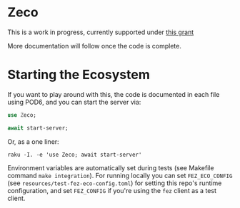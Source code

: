 # Zeco

This is a work in progress, currently supported under [this grant](https://news.perlfoundation.org/post/raku-ecosystem-tonyo)

More documentation will follow once the code is complete.

# Starting the Ecosystem

If you want to play around with this, the code is documented in each file using POD6, and you can start the server via:

```raku
use Zeco;

await start-server;
```

Or, as a one liner:

```
raku -I. -e 'use Zeco; await start-server'
```

Environment variables are automatically set during tests (see Makefile command `make integration`).  For running locally you can set `FEZ_ECO_CONFIG` (see `resources/test-fez-eco-config.toml`) for setting this repo's runtime configuration, and set `FEZ_CONFIG` if you're using the `fez` client as a test client.
